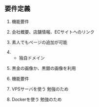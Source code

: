 要件定義
--
1. 機能要件
 1. 会社概要、店舗情報、ECサイトへのリンク
 2. 素人でもページの追加が可能
 3. * 独自ドメイン
 4. 黒金の画像か、黒銀の画像を利用

2. 機能要件
 1. VPSサーバを使う
勉強のため
 2. Dockerを使う
勉強のため
